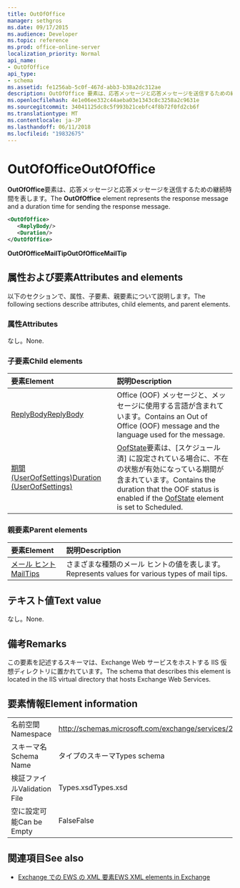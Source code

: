 ```yaml
---
title: OutOfOffice
manager: sethgros
ms.date: 09/17/2015
ms.audience: Developer
ms.topic: reference
ms.prod: office-online-server
localization_priority: Normal
api_name:
- OutOfOffice
api_type:
- schema
ms.assetid: fe1256ab-5c0f-467d-abb3-b38a2dc312ae
description: OutOfOffice 要素は、応答メッセージと応答メッセージを送信するための継続時間を表します。
ms.openlocfilehash: 4e1e06ee332c44aeba03e1343c8c3258a2c9631e
ms.sourcegitcommit: 34041125dc8c5f993b21cebfc4f8b72f0fd2cb6f
ms.translationtype: MT
ms.contentlocale: ja-JP
ms.lasthandoff: 06/11/2018
ms.locfileid: "19832675"
---
```

# <a name="outofoffice"></a><span data-ttu-id="521ab-103">OutOfOffice</span><span class="sxs-lookup"><span data-stu-id="521ab-103">OutOfOffice</span></span>

<span data-ttu-id="521ab-104">**OutOfOffice**要素は、応答メッセージと応答メッセージを送信するための継続時間を表します。</span><span class="sxs-lookup"><span data-stu-id="521ab-104">The **OutOfOffice** element represents the response message and a duration time for sending the response message.</span></span> 
  
```XML
<OutOfOffice>
   <ReplyBody/>
   <Duration/>
</OutOfOffice>
```

 <span data-ttu-id="521ab-105">**OutOfOfficeMailTip**</span><span class="sxs-lookup"><span data-stu-id="521ab-105">**OutOfOfficeMailTip**</span></span>
## <a name="attributes-and-elements"></a><span data-ttu-id="521ab-106">属性および要素</span><span class="sxs-lookup"><span data-stu-id="521ab-106">Attributes and elements</span></span>

<span data-ttu-id="521ab-107">以下のセクションで、属性、子要素、親要素について説明します。</span><span class="sxs-lookup"><span data-stu-id="521ab-107">The following sections describe attributes, child elements, and parent elements.</span></span>
  
### <a name="attributes"></a><span data-ttu-id="521ab-108">属性</span><span class="sxs-lookup"><span data-stu-id="521ab-108">Attributes</span></span>

<span data-ttu-id="521ab-109">なし。</span><span class="sxs-lookup"><span data-stu-id="521ab-109">None.</span></span>
  
### <a name="child-elements"></a><span data-ttu-id="521ab-110">子要素</span><span class="sxs-lookup"><span data-stu-id="521ab-110">Child elements</span></span>

|<span data-ttu-id="521ab-111">**要素**</span><span class="sxs-lookup"><span data-stu-id="521ab-111">**Element**</span></span>|<span data-ttu-id="521ab-112">**説明**</span><span class="sxs-lookup"><span data-stu-id="521ab-112">**Description**</span></span>|
|:-----|:-----|
|[<span data-ttu-id="521ab-113">ReplyBody</span><span class="sxs-lookup"><span data-stu-id="521ab-113">ReplyBody</span></span>](replybody.md) <br/> |<span data-ttu-id="521ab-114">Office (OOF) メッセージと、メッセージに使用する言語が含まれています。</span><span class="sxs-lookup"><span data-stu-id="521ab-114">Contains an Out of Office (OOF) message and the language used for the message.</span></span>  <br/> |
|[<span data-ttu-id="521ab-115">期間 (UserOofSettings)</span><span class="sxs-lookup"><span data-stu-id="521ab-115">Duration (UserOofSettings)</span></span>](duration-useroofsettings.md) <br/> |<span data-ttu-id="521ab-116">[OofState](oofstate.md)要素は、[スケジュール済] に設定されている場合に、不在の状態が有効になっている期間が含まれています。</span><span class="sxs-lookup"><span data-stu-id="521ab-116">Contains the duration that the OOF status is enabled if the [OofState](oofstate.md) element is set to Scheduled.</span></span>  <br/> |
   
### <a name="parent-elements"></a><span data-ttu-id="521ab-117">親要素</span><span class="sxs-lookup"><span data-stu-id="521ab-117">Parent elements</span></span>

|<span data-ttu-id="521ab-118">**要素**</span><span class="sxs-lookup"><span data-stu-id="521ab-118">**Element**</span></span>|<span data-ttu-id="521ab-119">**説明**</span><span class="sxs-lookup"><span data-stu-id="521ab-119">**Description**</span></span>|
|:-----|:-----|
|[<span data-ttu-id="521ab-120">メール ヒント</span><span class="sxs-lookup"><span data-stu-id="521ab-120">MailTips</span></span>](mailtips.md) <br/> |<span data-ttu-id="521ab-121">さまざまな種類のメール ヒントの値を表します。</span><span class="sxs-lookup"><span data-stu-id="521ab-121">Represents values for various types of mail tips.</span></span>  <br/> |
   
## <a name="text-value"></a><span data-ttu-id="521ab-122">テキスト値</span><span class="sxs-lookup"><span data-stu-id="521ab-122">Text value</span></span>

<span data-ttu-id="521ab-123">なし。</span><span class="sxs-lookup"><span data-stu-id="521ab-123">None.</span></span>
  
## <a name="remarks"></a><span data-ttu-id="521ab-124">備考</span><span class="sxs-lookup"><span data-stu-id="521ab-124">Remarks</span></span>

<span data-ttu-id="521ab-125">この要素を記述するスキーマは、Exchange Web サービスをホストする IIS 仮想ディレクトリに置かれています。</span><span class="sxs-lookup"><span data-stu-id="521ab-125">The schema that describes this element is located in the IIS virtual directory that hosts Exchange Web Services.</span></span>
  
## <a name="element-information"></a><span data-ttu-id="521ab-126">要素情報</span><span class="sxs-lookup"><span data-stu-id="521ab-126">Element information</span></span>

|||
|:-----|:-----|
|<span data-ttu-id="521ab-127">名前空間</span><span class="sxs-lookup"><span data-stu-id="521ab-127">Namespace</span></span>  <br/> |http://schemas.microsoft.com/exchange/services/2006/types  <br/> |
|<span data-ttu-id="521ab-128">スキーマ名</span><span class="sxs-lookup"><span data-stu-id="521ab-128">Schema Name</span></span>  <br/> |<span data-ttu-id="521ab-129">タイプのスキーマ</span><span class="sxs-lookup"><span data-stu-id="521ab-129">Types schema</span></span>  <br/> |
|<span data-ttu-id="521ab-130">検証ファイル</span><span class="sxs-lookup"><span data-stu-id="521ab-130">Validation File</span></span>  <br/> |<span data-ttu-id="521ab-131">Types.xsd</span><span class="sxs-lookup"><span data-stu-id="521ab-131">Types.xsd</span></span>  <br/> |
|<span data-ttu-id="521ab-132">空に設定可能</span><span class="sxs-lookup"><span data-stu-id="521ab-132">Can be Empty</span></span>  <br/> |<span data-ttu-id="521ab-133">False</span><span class="sxs-lookup"><span data-stu-id="521ab-133">False</span></span>  <br/> |
   
## <a name="see-also"></a><span data-ttu-id="521ab-134">関連項目</span><span class="sxs-lookup"><span data-stu-id="521ab-134">See also</span></span>



- [<span data-ttu-id="521ab-135">Exchange での EWS の XML 要素</span><span class="sxs-lookup"><span data-stu-id="521ab-135">EWS XML elements in Exchange</span></span>](ews-xml-elements-in-exchange.md)

